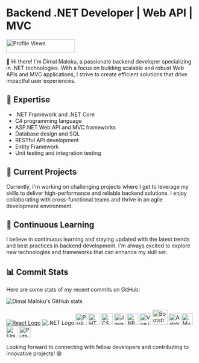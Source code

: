 # Backend .NET Developer | Web API | MVC

<img src="https://komarev.com/ghpvc/?username=DimalMaloku1&color=green" alt="Profile Views" width="182" height="36">

👋 Hi there! I'm Dimal Maloku, a passionate backend developer specializing in .NET technologies. With a focus on building scalable and robust Web APIs and MVC applications, I strive to create efficient solutions that drive impactful user experiences.

## 🚀 Expertise

- .NET Framework and .NET Core
- C# programming language
- ASP.NET Web API and MVC frameworks
- Database design and SQL
- RESTful API development
- Entity Framework
- Unit testing and integration testing

## 💼 Current Projects

Currently, I'm working on challenging projects where I get to leverage my skills to deliver high-performance and reliable backend solutions. I enjoy collaborating with cross-functional teams and thrive in an agile development environment.

## 🌱 Continuous Learning

I believe in continuous learning and staying updated with the latest trends and best practices in backend development. I'm always excited to explore new technologies and frameworks that can enhance my skill set.



## 📊 Commit Stats

Here are some stats of my recent commits on GitHub:


![Dimal Maloku's GitHub stats](https://github-readme-stats.vercel.app/api?username=DimalMaloku1&show_icons=true&theme=radical)











[![React Logo](https://upload.wikimedia.org/wikipedia/commons/thumb/a/a7/React-icon.svg/30px-React-icon.svg.png)](https://reactjs.org/)
![.NET Logo](https://upload.wikimedia.org/wikipedia/commons/thumb/e/ee/.NET_Core_Logo.svg/30px-.NET_Core_Logo.svg.png)
<img src="https://img.icons8.com/color/100/000000/php.png" alt="PHP Logo" width="30">
<img src="https://img.icons8.com/color/100/000000/html-5--v1.png" alt="HTML Logo" width="30">
<img src="https://img.icons8.com/color/100/000000/css3.png" alt="CSS Logo" width="30">
<img src="https://img.icons8.com/color/100/000000/javascript--v1.png" alt="JavaScript Logo" width="30">
<img src="https://upload.wikimedia.org/wikipedia/commons/thumb/d/db/Npm-logo.svg/256px-Npm-logo.svg.png" alt="NPM Logo" width="30">
<img src="https://vuejs.org/images/logo.png" alt="Vue.js Logo" width="30">
<img src="https://getbootstrap.com/docs/5.0/assets/brand/bootstrap-logo.svg" alt="Bootstrap Logo" width="40">
<img src="https://upload.wikimedia.org/wikipedia/commons/c/c2/Adobe_XD_CC_icon.svg" alt="Adobe XD Logo" width="30">
<img src="https://dev.mysql.com/common/logos/logo-mysql-170x115.png" alt="MySQL Logo" width="30">
<img src="https://cdn.freebiesupply.com/logos/large/2x/unity-69-logo-black-and-white.png" alt="Unity Logo" width="30">
<img src="https://cdn.freebiesupply.com/logos/large/2x/python-5-logo-png-transparent.png" alt="Python Logo" width="30">







Looking forward to connecting with fellow developers and contributing to innovative projects! 😄






